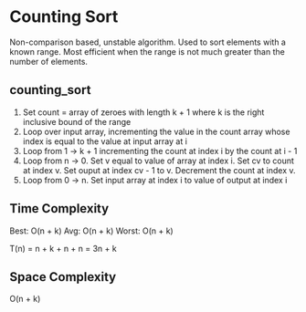 # Counting Sort

Non-comparison based, unstable algorithm. Used to sort elements with a known range. Most efficient when the range is not much greater than the number of elements.

## counting_sort

1. Set count = array of zeroes with length k + 1 where k is the right inclusive bound of the range
2. Loop over input array, incrementing the value in the count array whose index is equal to the value at input array at i
3. Loop from 1 -> k + 1 incrementing the count at index i by the count at i - 1
4. Loop from n -> 0. Set v equal to value of array at index i. Set cv to count at index v. Set ouput at index cv - 1 to v. Decrement the count at index v.
5. Loop from 0 -> n. Set input array at index i to value of output at index i

## Time Complexity

Best: O(n + k)
Avg: O(n + k)
Worst: O(n + k)

T(n) = n + k + n + n = 3n + k

## Space Complexity

O(n + k)
